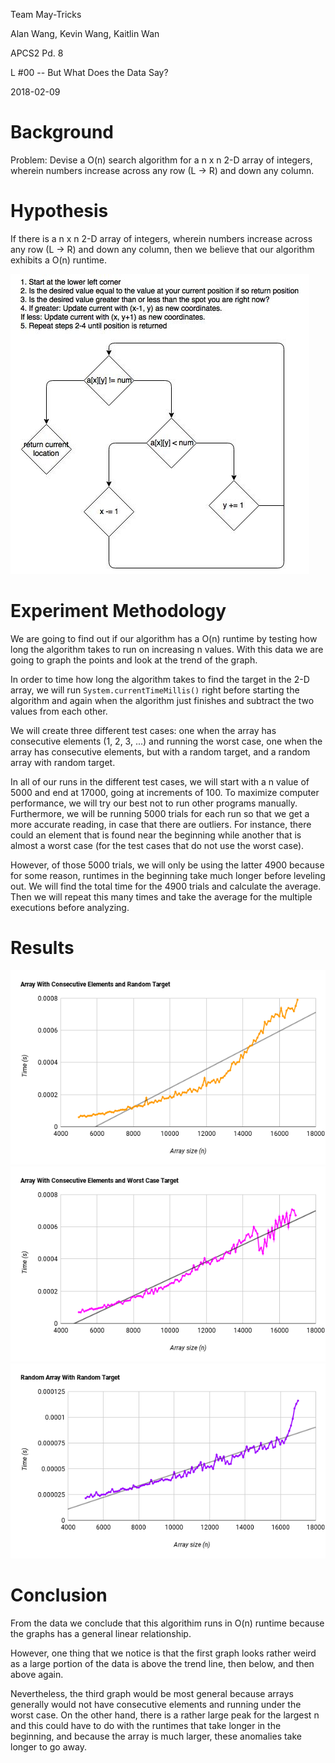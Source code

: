   Team May-Tricks

Alan Wang, Kevin Wang, Kaitlin Wan

APCS2 Pd. 8

L #00 -- But What Does the Data Say?

2018-02-09

# Background

Problem: Devise a O(n) search algorithm for a n x n 2-D array of integers, wherein numbers increase across any row (L -> R) and down any column.
# Hypothesis

If there is a n x n 2-D array of integers, wherein numbers increase across any row (L -> R) and down any column, then we believe that our algorithm exhibits a O(n) runtime.

![Flow Chart & Procedure for Algorithim](https://github.com/KaitlinWan/May-Tricks/blob/master/Search2DArray.jpg)
# Experiment Methodology
We are going to find out if our algorithm has a O(n) runtime by testing how long the algorithm takes to run on increasing n values. With this data we are going to graph the points and look at the trend of the graph.

In order to time how long the algorithm takes to find the target in the 2-D array, we will run `System.currentTimeMillis()` right before starting the algorithm and again when the algorithm just finishes and subtract the two values from each other.

We will create three different test cases: one when the array has consecutive elements (1, 2, 3, ...) and running the worst case, one when the array has consecutive elements, but with a random target, and a random array with random target.

In all of our runs in the different test cases, we will start with a n value of 5000 and end at 17000, going at increments of 100. To maximize computer performance, we will try our best not to run other programs manually. Furthermore, we will be running 5000 trials for each run so that we get a more accurate reading, in case that there are outliers. For instance, there could an element that is found near the beginning while another that is almost a worst case (for the test cases that do not use the worst case).

However, of those 5000 trials, we will only be using the latter 4900 because for some reason, runtimes in the beginning take much longer before leveling out. We will find the total time for the 4900 trials and calculate the average. Then we will repeat this many times and take the average for the multiple executions before analyzing.
# Results

![Array With Consecutive Elements and Random Target](https://github.com/KaitlinWan/May-Tricks/blob/master/consecutive_rand.png)
![Array With Consecutive Elements and Worst Case Target](https://github.com/KaitlinWan/May-Tricks/blob/master/consecutive_worst.png)
![Random Array With Random Target](https://github.com/KaitlinWan/May-Tricks/blob/master/rand_rand.png)

# Conclusion
From the data we conclude that this algorithim runs in O(n) runtime because the graphs has a general linear relationship.

However, one thing that we notice is that the first graph looks rather weird as a large portion of the data is above the trend line, then below, and then above again.

Nevertheless, the third graph would be most general because arrays generally would not have consecutive elements and running under the worst case. On the other hand, there is a rather large peak for the largest n and this could have to do with the runtimes that take longer in the beginning, and because the array is much larger, these anomalies take longer to go away.
